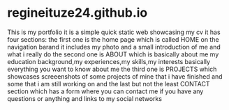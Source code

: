 # regineituze24.github.io
This is my portfolio
it is a simple quick static web showcasing my cv
it has four sections:
the first one  is the home page which is called HOME on the navigation barand it includes my photo and a small introduction of me and what i really do
the second one is ABOUT which is basically about me my education background,my experiences,my skills,my interests basically everything you want to know about me
the third one is PROJECTS which showcases screeenshots of some projects of mine that i have finished and some that i am still working on
and the last but not the least CONTACT section which has a form where you can contact me if you have any questions or anything and links to my social networks
